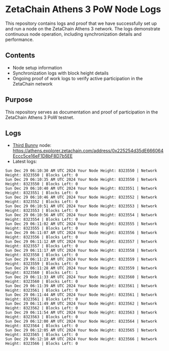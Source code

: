 # ZetaChain Athens 3 PoW Node Logs
This repository contains logs and proof that we have successfully set up and run a node on the ZetaChain Athens 3 network. The logs demonstrate continuous node operation, including synchronization details and performance.

## Contents
- Node setup information
- Synchronization logs with block height details
- Ongoing proof of work logs to verify active participation in the ZetaChain network

## Purpose
This repository serves as documentation and proof of participation in the ZetaChain Athens 3 PoW testnet.

## Logs

- [Third Bunny](https://thirdbunny.xyz/) node: https://athens.explorer.zetachain.com/address/0x225254d35dE666064Eccc5ce16eF1D8bF8D7b5EE
- Latest logs:
```
Sun Dec 29 06:10:30 AM UTC 2024 Your Node Height: 8323550 | Network Height: 8323550 | Blocks Left: 0
Sun Dec 29 06:10:35 AM UTC 2024 Your Node Height: 8323550 | Network Height: 8323550 | Blocks Left: 0
Sun Dec 29 06:10:40 AM UTC 2024 Your Node Height: 8323551 | Network Height: 8323551 | Blocks Left: 0
Sun Dec 29 06:10:46 AM UTC 2024 Your Node Height: 8323552 | Network Height: 8323552 | Blocks Left: 0
Sun Dec 29 06:10:51 AM UTC 2024 Your Node Height: 8323553 | Network Height: 8323553 | Blocks Left: 0
Sun Dec 29 06:10:56 AM UTC 2024 Your Node Height: 8323554 | Network Height: 8323554 | Blocks Left: 0
Sun Dec 29 06:11:02 AM UTC 2024 Your Node Height: 8323555 | Network Height: 8323555 | Blocks Left: 0
Sun Dec 29 06:11:07 AM UTC 2024 Your Node Height: 8323556 | Network Height: 8323556 | Blocks Left: 0
Sun Dec 29 06:11:12 AM UTC 2024 Your Node Height: 8323557 | Network Height: 8323557 | Blocks Left: 0
Sun Dec 29 06:11:17 AM UTC 2024 Your Node Height: 8323558 | Network Height: 8323558 | Blocks Left: 0
Sun Dec 29 06:11:23 AM UTC 2024 Your Node Height: 8323559 | Network Height: 8323559 | Blocks Left: 0
Sun Dec 29 06:11:28 AM UTC 2024 Your Node Height: 8323559 | Network Height: 8323560 | Blocks Left: 1
Sun Dec 29 06:11:33 AM UTC 2024 Your Node Height: 8323560 | Network Height: 8323560 | Blocks Left: 0
Sun Dec 29 06:11:39 AM UTC 2024 Your Node Height: 8323561 | Network Height: 8323561 | Blocks Left: 0
Sun Dec 29 06:11:44 AM UTC 2024 Your Node Height: 8323561 | Network Height: 8323561 | Blocks Left: 0
Sun Dec 29 06:11:49 AM UTC 2024 Your Node Height: 8323562 | Network Height: 8323562 | Blocks Left: 0
Sun Dec 29 06:11:54 AM UTC 2024 Your Node Height: 8323563 | Network Height: 8323563 | Blocks Left: 0
Sun Dec 29 06:12:00 AM UTC 2024 Your Node Height: 8323564 | Network Height: 8323564 | Blocks Left: 0
Sun Dec 29 06:12:05 AM UTC 2024 Your Node Height: 8323565 | Network Height: 8323565 | Blocks Left: 0
Sun Dec 29 06:12:10 AM UTC 2024 Your Node Height: 8323566 | Network Height: 8323566 | Blocks Left: 0
```
